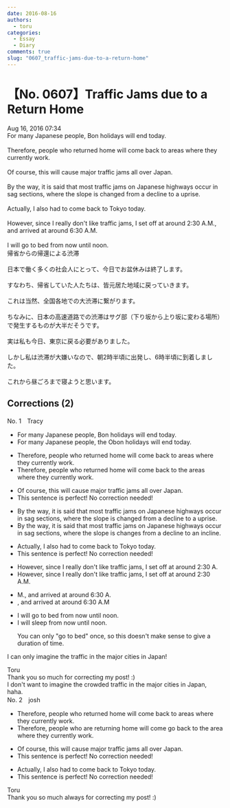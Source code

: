 ```yaml
---
date: 2016-08-16
authors:
  - toru
categories:
  - Essay
  - Diary
comments: true
slug: "0607_traffic-jams-due-to-a-return-home"
---
```


# 【No. 0607】Traffic Jams due to a Return Home
<div class="date">Aug 16, 2016 07:34</div>
<div id="post"><div id="body_show_ori">
For many Japanese people, Bon holidays will end today.<br/><br/>Therefore, people who returned home will come back to areas where they currently work.<br/><br/>Of course, this will cause major traffic jams all over Japan.<br/><br/>By the way, it is said that most traffic jams on Japanese highways occur in sag sections, where the slope is changed from a decline to a uprise.<br/><br/>Actually, I also had to come back to Tokyo today.<br/><br/>However, since I really don't like traffic jams, I set off at around 2:30 A.M., and arrived at around 6:30 A.M.<br/><br/>I will go to bed from now until noon.
</div></div>

<!-- more -->

<div id="post_ja"><div id="body_show_mo">
帰省からの帰還による渋滞<br/><br/>日本で働く多くの社会人にとって、今日でお盆休みは終了します。<br/><br/>すなわち、帰省していた人たちは、皆元居た地域に戻っていきます。<br/><br/>これは当然、全国各地での大渋滞に繋がります。<br/><br/>ちなみに、日本の高速道路での渋滞はサグ部（下り坂から上り坂に変わる場所）で発生するものが大半だそうです。<br/><br/>実は私も今日、東京に戻る必要がありました。<br/><br/>しかし私は渋滞が大嫌いなので、朝2時半頃に出発し、6時半頃に到着しました。<br/><br/>これから昼ごろまで寝ようと思います。
</div></div>

## Corrections (2)
<div id="block"><div class="first_name"> No. 1　<span class="just_name">Tracy</span></div><div id="block2">
<ul class="correction_field">
<li class="incorrect">For many Japanese people, Bon holidays will end today.</li>
<li class="corrected correct">
For many Japanese people, <span class="f_blue">the O</span>bon holidays will end today.
</li>
</ul>
<ul class="correction_field">
<li class="incorrect">Therefore, people who returned home will come back to areas where they currently work.</li>
<li class="corrected correct">
Therefore, people who return<span class="sline">ed</span> home will come back to <span class="f_blue">the </span>areas where they currently work.
</li>
</ul>
<ul class="correction_field">
<li class="incorrect">Of course, this will cause major traffic jams all over Japan.</li>
<li class="corrected perfect">This sentence is perfect! No correction needed!</li>
</ul>
<ul class="correction_field">
<li class="incorrect">By the way, it is said that most traffic jams on Japanese highways occur in sag sections, where the slope is changed from a decline to a uprise.</li>
<li class="corrected correct">
By the way, it is said that most traffic jams on Japanese highways occur in sag sections, where the slope <span class="sline">is</span> change<span class="f_blue">s</span> from a decline to an <span class="f_blue">incline</span>.
</li>
</ul>
<ul class="correction_field">
<li class="incorrect">Actually, I also had to come back to Tokyo today.</li>
<li class="corrected perfect">This sentence is perfect! No correction needed!</li>
</ul>
<ul class="correction_field">
<li class="incorrect">However, since I really don't like traffic jams, I set off at around 2:30 A.</li>
<li class="corrected correct">
However, since I really don't like traffic jams, I set off at around 2:30 A.M.
</li>
</ul>
<ul class="correction_field">
<li class="incorrect">M., and arrived at around 6:30 A.</li>
<li class="corrected correct">
, and arrived at around 6:30 A.M
</li>
</ul>
<ul class="correction_field">
<li class="incorrect">I will go to bed from now until noon.</li>
<li class="corrected correct">
I will <span class="f_blue">sleep </span>from now until noon.
<p class="correction_comment">You can only "go to bed" once, so this doesn't make sense to give a duration of time.</p>
</li>
</ul>
<p class="comment_small">
 I can only imagine the traffic in the major cities in Japan!
</p>

</div><div class="name"><span class="just_name">Toru</span><br>
Thank you so much for correcting my post! :)<br/>I don't want to imagine the crowded traffic in the major cities in Japan, haha.
</div>
</div>
<div id="block"><div class="first_name"> No. 2　<span class="just_name">josh</span></div><div id="block2">
<ul class="correction_field">
<li class="incorrect">Therefore, people who returned home will come back to areas where they currently work.</li>
<li class="corrected correct">
Therefore, people who <span class="f_blue">are returning</span> <span class="sline">home</span> will <span class="sline">come</span> <span class="f_blue">go </span>back to <span class="f_blue">the</span> <span class="f_blue">area</span> where they currently work.
</li>
</ul>
<ul class="correction_field">
<li class="incorrect">Of course, this will cause major traffic jams all over Japan.</li>
<li class="corrected perfect">This sentence is perfect! No correction needed!</li>
</ul>
<ul class="correction_field">
<li class="incorrect">Actually, I also had to come back to Tokyo today.</li>
<li class="corrected perfect">This sentence is perfect! No correction needed!</li>
</ul>
</div><div class="name"><span class="just_name">Toru</span><br>
Thank you so much always for correcting my post! :)
</div>
</div>
